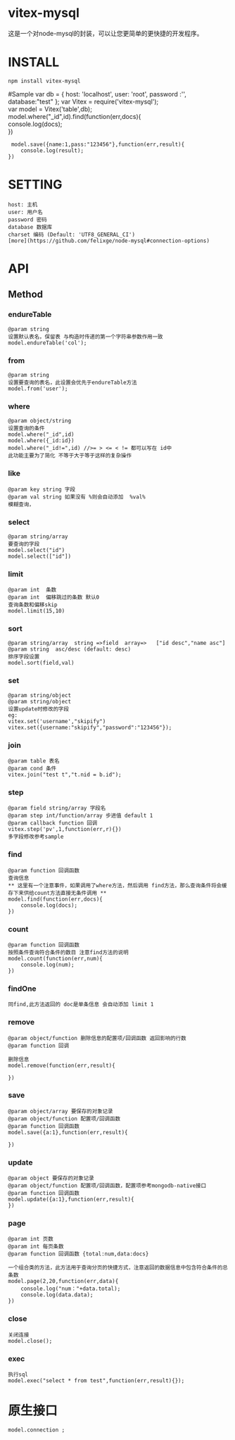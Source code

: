 vitex-mysql
===========

这是一个对node-mysql的封装，可以让您更简单的更快捷的开发程序。

# INSTALL
	
	npm install vitex-mysql

#Sample
	var db = {
		host: 'localhost',
		user: 'root',
		password :'',
		database:"test"
	};
	var Vitex = require('vitex-mysql');  
	var model = Vitex('table',db);  
	model.where("_id",id).find(function(err,docs){  
	    console.log(docs);  
	})
	
	 model.save({name:1,pass:"123456"},function(err,result){
		console.log(result);
	})

# SETTING

	host: 主机
	user: 用户名
	password 密码
	database 数据库
	charset 编码 (Default: 'UTF8_GENERAL_CI')
	[more](https://github.com/felixge/node-mysql#connection-options)

# API
## Method  
### endureTable  
	@param string  
	设置默认表名，保留表 与构造时传递的第一个字符串参数作用一致  
	model.endureTable('col');

### from  
	@param string  
	设置要查询的表名，此设置会优先于endureTable方法  
    model.from('user');

### where  
	@param object/string  
	设置查询的条件  
	model.where("_id",id)  
	model.where({_id:id})
	model.where("_id!=",id) //>= > <= < != 都可以写在 id中
	此功能主要为了简化 不等于大于等于这样的复杂操作
### like
	@param key string 字段
	@param val string 如果没有 %则会自动添加  %val%
	模糊查询，


### select  
	@param string/array  
	要查询的字段    
	model.select("id")  
	model.select(["id"])  

### limit  
	@param int  条数
	@param int  偏移跳过的条数 默认0
	查询条数和偏移skip  
	model.limit(15,10)  

### sort  
	@param string/array  string =>field  array=>   ["id desc","name asc"]
	@param string  asc/desc (default: desc)
	排序字段设置  
	model.sort(field,val)  
### set
	@param string/object  
	@param string/object  
	设置update时修改的字段  
	eg:    
	vitex.set('username',"skipify")  
	vitex.set({username:"skipify","password":"123456"});
### join
	@param table 表名
	@param cond 条件
	vitex.join("test t","t.nid = b.id");
### step
	@param field string/array 字段名
	@param step int/function/array 步进值 default 1
	@param callback function 回调
	vitex.step('pv',1,function(err,r){})
	多字段修改参考sample
### find
	@param function 回调函数
	查询信息
	** 这里有一个注意事件，如果调用了where方法，然后调用 find方法，那么查询条件将会缓存下来供给count方法直接无条件调用 **
	model.find(function(err,docs){
		console.log(docs);
	})
	
### count  
	@param function 回调函数
	按照条件查询符合条件的数目 注意find方法的说明
	model.count(function(err,num){
		console.log(num);
	})

### findOne
	同find,此方法返回的 doc是单条信息 会自动添加 limit 1

### remove
	@param object/function 删除信息的配置项/回调函数 返回影响的行数
	@param function 回调
	
	删除信息
	model.remove(function(err,result){

	})



### save
	@param object/array 要保存的对象记录
	@param object/function 配置项/回调函数
	@param function 回调函数
	model.save({a:1},function(err,result){
		
	})

### update
	@param object 要保存的对象记录
	@param object/function 配置项/回调函数，配置项参考mongodb-native接口
	@param function 回调函数
	model.update({a:1},function(err,result){
	})


### page
	@param int 页数
	@param int 每页条数
	@param function 回调函数 {total:num,data:docs}
	
	一个组合类的方法，此方法用于查询分页的快捷方式，注意返回的数据信息中包含符合条件的总条数
	model.page(2,20,function(err,data){
		console.log("num："+data.total);
		console.log(data.data);
	})

### close
	关闭连接
	model.close();
### exec
	执行sql
	model.exec("select * from test",function(err,result){});
# 原生接口
	
	model.connection ;
